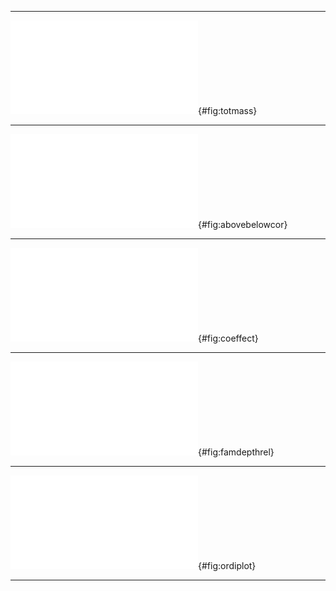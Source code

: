 
***

![(a) total root mass of prairie plots measured in mid-August of 2011 [Replotted from @AndersonTeixeira:2013bx] and 2014 (Replotted from Black et al., in prep). Error bars show mean ± 1 standard deviation of 24 cores. Remaining panels show means of soil properties measured when the plots were established in 2008 [replotted from @Smith:2013cj]: (b) soil texture; (c) soil organic C and N content; (d) soil bulk density.](../figs/mass_texture.pdf){#fig:totmass}

***

![Correlation between percent aboveground cover (horizonal axis) and read proportion per root sample (vertical axis). Points are genus means for one experimental plot (N=5 plots); bars are 1 standard errors in each direction. Root proportions are averaged across all depths.](../figs/agbg_genblock.pdf){#fig:abovebelowcor}

***

![Standardized effect sizes for observed co-occurrence rates. Each point is one pair of species; violin shapes show density distribution for each group. Vertical axes show family identity of the first species in the pair, panel labels show the family identity of the second species. Co-occurance was defined as mixed root samples with more than 1% of ITS2 reads from both species). Larger positive effect sizes indicate species pairs that are found together in more samples than expected for independently-oocurring species; negative values indicate pairs that are found together less than expected.](../figs/cooccur_effect.pdf){#fig:coeffect}

***

![Relative abundance (fraction of reads from each sample) as a function of sample depth for each observed plant family. Sequences were clustered at 99% similarity and identified to species according to the closest BLAST match against the Genbank `nt` database. Taxa were then collapsed by family and groups with a mean abundance less than 1% per sample were removed for plotting.](../figs/family_depth.pdf){#fig:famdepthrel}

***

![Nonmetric multidimensional scaling plot showing centroids for all detected species. Red: Poaceae. Green: Asteraceae. Blue: Fabaceae. Black: Other families. Grey crosses: Low-abundance species, unlabeled for figure clarity. Pink arrows show best fits for environmental vectors of depth in soil, organic C and N content, and C:N ratio.](../figs/ordination.pdf){#fig:ordiplot}

***
